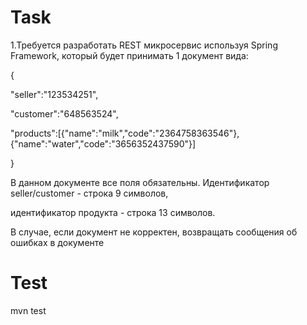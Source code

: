 # Task

1.Требуется разработать REST микросервис используя Spring Framework, который будет принимать 1 документ вида:

{

"seller":"123534251",

"customer":"648563524",

"products":[{"name":"milk","code":"2364758363546"},{"name":"water","code":"3656352437590"}]

}

В данном документе все поля обязательны. Идентификатор seller/customer - строка 9 символов,

идентификатор продукта - строка 13 символов.

В случае, если документ не корректен, возвращать сообщения об ошибках в документе


# Test
mvn test